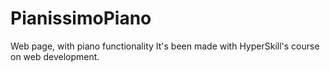 # PianissimoPiano
Web page, with piano functionality
It's been made with HyperSkill's course on web development.
